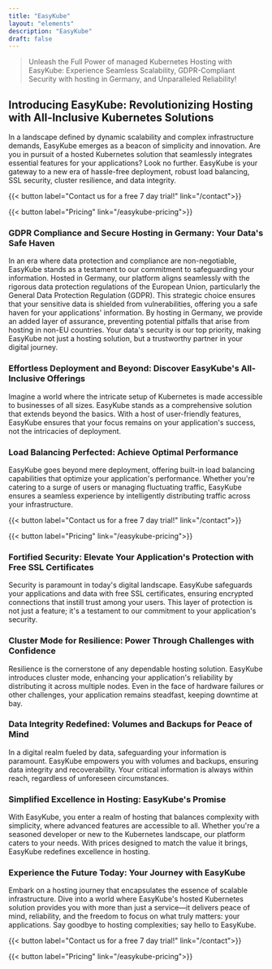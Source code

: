 ```yaml
---
title: "EasyKube"
layout: "elements"
description: "EasyKube"
draft: false
---
```


> Unleash the Full Power of managed Kubernetes Hosting with EasyKube: Experience Seamless Scalability, GDPR-Compliant Security with hosting in Germany, and Unparalleled Reliability!

## Introducing EasyKube: Revolutionizing Hosting with All-Inclusive Kubernetes Solutions

In a landscape defined by dynamic scalability and complex infrastructure demands, EasyKube emerges as a beacon of simplicity and innovation. Are you in pursuit of a hosted Kubernetes solution that seamlessly integrates essential features for your applications? Look no further. EasyKube is your gateway to a new era of hassle-free deployment, robust load balancing, SSL security, cluster resilience, and data integrity.

{{< button label="Contact us for a free 7 day trial!" link="/contact">}}

{{< button label="Pricing" link="/easykube-pricing">}}

### GDPR Compliance and Secure Hosting in Germany: Your Data's Safe Haven

In an era where data protection and compliance are non-negotiable, EasyKube stands as a testament to our commitment to safeguarding your information. Hosted in Germany, our platform aligns seamlessly with the rigorous data protection regulations of the European Union, particularly the General Data Protection Regulation (GDPR). This strategic choice ensures that your sensitive data is shielded from vulnerabilities, offering you a safe haven for your applications' information. By hosting in Germany, we provide an added layer of assurance, preventing potential pitfalls that arise from hosting in non-EU countries. Your data's security is our top priority, making EasyKube not just a hosting solution, but a trustworthy partner in your digital journey.

### Effortless Deployment and Beyond: Discover EasyKube's All-Inclusive Offerings

Imagine a world where the intricate setup of Kubernetes is made accessible to businesses of all sizes. EasyKube stands as a comprehensive solution that extends beyond the basics. With a host of user-friendly features, EasyKube ensures that your focus remains on your application's success, not the intricacies of deployment.

### Load Balancing Perfected: Achieve Optimal Performance

EasyKube goes beyond mere deployment, offering built-in load balancing capabilities that optimize your application's performance. Whether you're catering to a surge of users or managing fluctuating traffic, EasyKube ensures a seamless experience by intelligently distributing traffic across your infrastructure.


{{< button label="Contact us for a free 7 day trial!" link="/contact">}}

{{< button label="Pricing" link="/easykube-pricing">}}

### Fortified Security: Elevate Your Application's Protection with Free SSL Certificates

Security is paramount in today's digital landscape. EasyKube safeguards your applications and data with free SSL certificates, ensuring encrypted connections that instill trust among your users. This layer of protection is not just a feature; it's a testament to our commitment to your application's security.

### Cluster Mode for Resilience: Power Through Challenges with Confidence

Resilience is the cornerstone of any dependable hosting solution. EasyKube introduces cluster mode, enhancing your application's reliability by distributing it across multiple nodes. Even in the face of hardware failures or other challenges, your application remains steadfast, keeping downtime at bay.

### Data Integrity Redefined: Volumes and Backups for Peace of Mind

In a digital realm fueled by data, safeguarding your information is paramount. EasyKube empowers you with volumes and backups, ensuring data integrity and recoverability. Your critical information is always within reach, regardless of unforeseen circumstances.

### Simplified Excellence in Hosting: EasyKube's Promise

With EasyKube, you enter a realm of hosting that balances complexity with simplicity, where advanced features are accessible to all. Whether you're a seasoned developer or new to the Kubernetes landscape, our platform caters to your needs. With prices designed to match the value it brings, EasyKube redefines excellence in hosting.

### Experience the Future Today: Your Journey with EasyKube

Embark on a hosting journey that encapsulates the essence of scalable infrastructure. Dive into a world where EasyKube's hosted Kubernetes solution provides you with more than just a service—it delivers peace of mind, reliability, and the freedom to focus on what truly matters: your applications. Say goodbye to hosting complexities; say hello to EasyKube.

{{< button label="Contact us for a free 7 day trial!" link="/contact">}}

{{< button label="Pricing" link="/easykube-pricing">}}